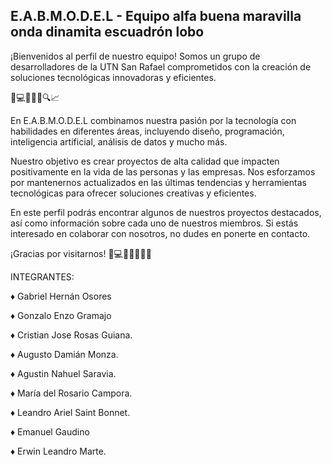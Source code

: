 ## E.A.B.M.O.D.E.L - Equipo alfa buena maravilla onda dinamita escuadrón lobo
¡Bienvenidos al perfil de nuestro equipo! Somos un grupo de desarrolladores de la UTN San Rafael comprometidos con la creación de soluciones tecnológicas innovadoras y eficientes.

🚀💻💡🤖🎨🔍📈

En E.A.B.M.O.D.E.L combinamos nuestra pasión por la tecnología con habilidades en diferentes áreas, incluyendo diseño, programación, inteligencia artificial, análisis de datos y mucho más.

Nuestro objetivo es crear proyectos de alta calidad que impacten positivamente en la vida de las personas y las empresas. Nos esforzamos por mantenernos actualizados en las últimas tendencias y herramientas tecnológicas para ofrecer soluciones creativas y eficientes.

En este perfil podrás encontrar algunos de nuestros proyectos destacados, así como información sobre cada uno de nuestros miembros. Si estás interesado en colaborar con nosotros, no dudes en ponerte en contacto.

¡Gracias por visitarnos! 🙌💻👨‍💻👩‍💻🚀

INTEGRANTES:

♦ Gabriel Hernán Osores

♦ Gonzalo Enzo Gramajo

♦ Cristian Jose Rosas Guiana.

♦ Augusto Damián Monza.

♦ Agustin Nahuel Saravia.

♦ María del Rosario Campora.

♦ Leandro Ariel Saint Bonnet.

♦ Emanuel Gaudino

♦ Erwin Leandro Marte.

